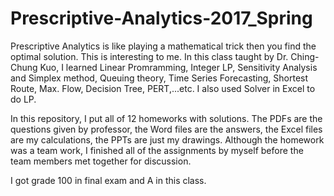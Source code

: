 # Prescriptive-Analytics-2017_Spring
Prescriptive Analytics is like playing a mathematical trick then you find the optimal solution. This is interesting
to me. In this class taught by Dr. Ching-Chung Kuo, I learned Linear Promramming, Integer LP, Sensitivity Analysis 
and Simplex method, Queuing theory, Time Series Forecasting, Shortest Route, Max. Flow, Decision Tree, PERT,...etc. 
I also used Solver in Excel to do LP. 

In this repository, I put all of 12 homeworks with solutions. The PDFs are the questions given by professor, the Word files are the answers, the Excel files are my calculations, the PPTs are just my drawings. Although the homework was a team work, I finished all 
of the assignments by myself before the team members met together for discussion. 

I got grade 100 in final exam and A in this class. 

